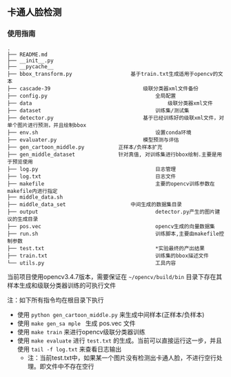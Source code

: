 ## 卡通人脸检测

### 使用指南

```
.
├── README.md							
├── __init__.py
├── __pycache__
├── bbox_transform.py					基于train.txt生成适用于opencv的文本
├── cascade-39								级联分类器xml文件备份
├── config.py									全局配置
├── data											级联分类器xml文件
├── dataset										训练集/测试集
├── detector.py								基于已经训练好的级联xml文件，对单个图片进行预测，并且绘制bbox
├── env.sh										设置conda环境
├── evaluater.py							模型预测与评估
├── gen_cartoon_middle.py			正样本/负样本扩充
├── gen_middle_dataset				针对真值, 对训练集进行bbox绘制.主要是用于预览使用
├── log.py										日志管理
├── log.txt										日志文件
├── makefile									主要的opencv训练参数在makefile内进行指定
├── middle_data.sh
├── middle_data_set						中间生成的数据集目录
├── output										detector.py产生的图片建议的生成目录
├── pos.vec										opencv生成的向量数据集
├── run.sh										训练脚本,主要由makefile控制参数
├── test.txt									*实验最终的产出结果
├── train.txt									训练集的bbox描述文件
└── utils.py									工具内容
```

当前项目使用opencv3.4.7版本，需要保证在 `~/opencv/build/bin` 目录下存在其样本生成和级联分类器训练的可执行文件

注：如下所有指令均在根目录下执行

- 使用 `python gen_cartoon_middle.py` 来生成中间样本(正样本/负样本)
- 使用 `make gen_sa mple ` 生成 pos.vec 文件
- 使用 `make train` 来进行opencv级联分类器训练
- 使用 `make evaluate` 进行 `test.txt` 的生成。当前可以直接运行这一步，并且使用 `tail -f log.txt` 来查看日志输出
  - 注：当前test.txt中，如果某一个图片没有检测出卡通人脸，不进行空行处理。即文件中不存在空行